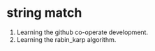 string match
============

1. Learning the github co-operate development.
2. Learning the rabin_karp algorithm.


